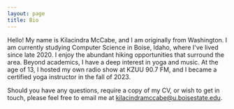 ```yaml
---
layout: page
title: Bio
---
```


Hello! My name is Kilacindra McCabe, and I am originally from Washington. I am currently studying Computer Science in Boise, Idaho, where I've lived since late 2020. I enjoy the abundant hiking opportunities that surround the area. Beyond academics, I have a deep interest in yoga and music. At the age of 13, I hosted my own radio show at KZUU 90.7 FM, and I became a certified yoga instructor in the fall of 2023.

Should you have any questions, require a copy of my CV, or wish to get in touch, please feel free to email me at [kilacindramccabe@u.boisestate.edu](mailto:kilacindramccabe@u.boisestate.edu).